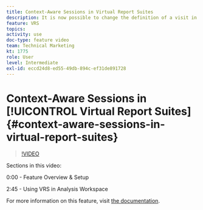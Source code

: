 ```yaml
---
title: Context-Aware Sessions in Virtual Report Suites
description: It is now possible to change the definition of a visit in Adobe Analytics in a non-destructive way using a virtual report suite. We show you how to do that and the different options that are available.
feature: VRS
topics: 
activity: use
doc-type: feature video
team: Technical Marketing
kt: 1775
role: User
level: Intermediate
exl-id: eccd24d8-ed55-49db-894c-ef31de891728
---
```

# Context-Aware Sessions in [!UICONTROL Virtual Report Suites] {#context-aware-sessions-in-virtual-report-suites}

>[!VIDEO](https://video.tv.adobe.com/v/23545/?quality=12&learn=on)

Sections in this video:

0:00 - Feature Overview & Setup

2:45 - Using VRS in Analysis Workspace

For more information on this feature, visit [the documentation](https://experienceleague.adobe.com/docs/analytics/components/virtual-report-suites/vrs-mobile-visit-processing.html?lang=en).
